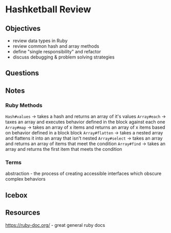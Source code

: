 # Hashketball Review

## Objectives

- review data types in Ruby
- review common hash and array methods
- define "single responsibility" and refactor
- discuss debugging & problem solving strategies

## Questions

## Notes

### Ruby Methods

`Hash#values` -> takes a hash and returns an array of it's values
`Array#each` -> taxes an array and executes behavior defined in the block against each one
`Array#map` -> takes an array of x items and returns an array of x items based on behavior defined in a block block
`Array#flatten` -> takes a nested array and flattens it into an array that isn't nested
`Array#select` -> takes an array and returns an array of items that meet the condition
`Array#find` -> takes an array and returns the first item that meets the condition

### Terms

abstraction - the process of creating accessible interfaces which obscure complex behaviors

## Icebox

## Resources

https://ruby-doc.org/ - great general ruby docs